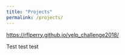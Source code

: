 ```yaml
---
title: "Projects"
permalink: /projects/
---
```


https://rflperry.github.io/yelp_challenge2018/

Test test test